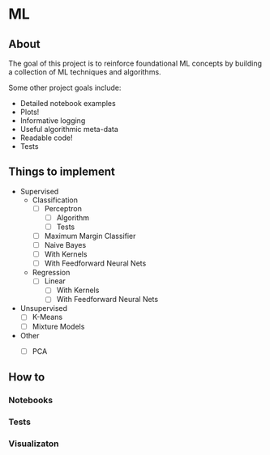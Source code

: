 # ML

## About

The goal of this project is to reinforce foundational ML concepts by building a collection of ML techniques and algorithms.

Some other project goals include:

- Detailed notebook examples
- Plots!
- Informative logging 
- Useful algorithmic meta-data
- Readable code!
- Tests

## Things to implement

- Supervised 
    - Classification
      - [ ] Perceptron
        - [ ] Algorithm 
        - [ ] Tests 
      - [ ] Maximum Margin Classifier
      - [ ] Naive Bayes
      - [ ] With Kernels
      - [ ] With Feedforward Neural Nets
    - Regression
      - [ ] Linear
        - [ ] With Kernels
        - [ ] With Feedforward Neural Nets
      
- Unsupervised 
  - [ ] K-Means
  - [ ] Mixture Models

- Other
  - [ ] PCA


## How to

### Notebooks

### Tests

### Visualizaton

